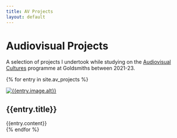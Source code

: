 ```yaml
---
title: AV Projects
layout: default
---
```

# Audiovisual Projects

<div id="banner-map" class="map"></div>

<section class = "projects">
  <section class = "description" markdown="1">

A selection of projects I undertook while studying on the [Audiovisual Cultures][website] programme at Goldsmiths between 2021-23.

[website]: https://www.gold.ac.uk/pg/ma-music-audiovisual-cultures/

  </section>

{% for entry in site.av_projects %}
  <article class = "project" id = "{{entry.id}}">
    <a href="{{entry.url}}">
      <img src="{{entry.image.src}}" alt="{{entry.image.alt}}" style="border-color: {{entry.color}};">
    </a>
    <h2 class = "project-title">{{entry.title}}</h2>
    {{entry.content}}

  </article>
{% endfor %}

</section>

<script type="text/javascript">
    let api_key = "9d825669-7c09-49be-89eb-1f4c8a50861d";
    let Stamen_Toner = L.tileLayer(`https://tiles.stadiamaps.com/tiles/stamen_toner/{z}/{x}/{y}{r}.png?api_key=${api_key}`, {
    subdomains: 'abcd',
    minZoom: 0,
    maxZoom: 20,
    ext: 'png'
    });

    let Alidade_Smooth = L.tileLayer(`https://tiles-eu.stadiamaps.com/tiles/alidade_smooth/{z}/{x}/{y}{r}.png?api_key=${api_key}`, {
    subdomains: 'abcd',
    minZoom: 0,
    maxZoom: 20,
    ext: 'png'
    });

    let Alidade_Smooth_Greyscale = L.tileLayer(`https://tiles-eu.stadiamaps.com/tiles/alidade_smooth/{z}/{x}/{y}{r}.png?api_key=${api_key}`, {
    subdomains: 'abcd',
    minZoom: 0,
    maxZoom: 20,
    ext: 'png',
    className: 'alidade_smooth_greyscale'
    });

    var maps = {
    "Stamen Toner": Stamen_Toner,
    "Alidade Smooth" : Alidade_Smooth,
    "Alidade Smooth (greyscale)" : Alidade_Smooth_Greyscale,
    };


    let map = L.map('banner-map', {attributionControl: false, zoomControl: false})
      .setView({'lat': 51.50918512396602, 'lng': -0.12824427831868365}, 10);
    
    map.addLayer(Alidade_Smooth_Greyscale);   
    let layerControl = L.control.layers(maps).addTo(map);

    let layers = {};
    let customLayer, section, filetype;
    let omnivore_loaders = {"kml" : omnivore.kml, "gpx" : omnivore.gpx};

    {% for entry in site.av_projects %}
      {% if entry.kml %}
      customLayer = L.geoJson(null, {
        style: function(feature) {
            return { color: '{{entry.color}}' };
        }
      });
      filetype = "{{entry.kml}}".split(".").slice(-1);
      layers["{{entry.id}}"] = omnivore_loaders[filetype]('{{entry.kml}}', null, customLayer).addTo(map);

      section = document.getElementById("{{entry.id}}");
      section.onmouseover = (e) => {
        map.fitBounds(layers["{{entry.id}}"].getBounds(), {padding: [50,50]});
      }

      {% endif%}
    {% endfor %}


</script>

